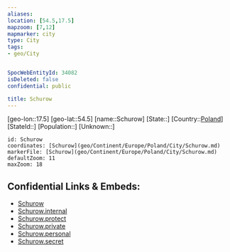 ```yaml
---
aliases: 
location: [54.5,17.5]
mapzoom: [7,12] 
mapmarker: city 
type: City
tags:
- geo/City


SpocWebEntityId: 34082
isDeleted: false
confidential: public

title: Schurow
---
```

[geo-lon::17.5]
[geo-lat::54.5]
[name::Schurow]
[State::]
[Country::[Poland](geo/Continent/Europe/Poland.md)]
[StateId::]
[Population::]
[Unknown::]


```leaflet
id: Schurow
coordinates: [Schurow](geo/Continent/Europe/Poland/City/Schurow.md)
markerFile: [Schurow](geo/Continent/Europe/Poland/City/Schurow.md)
defaultZoom: 11 
maxZoom: 18
```


## Confidential Links & Embeds: 
- [Schurow](../../../../../../_public/geo/Continent/Europe/Poland/City/Schurow.md) 
- [Schurow.internal](../../../../../../_internal/geo/Continent/Europe/Poland/City/Schurow.internal.md) 
- [Schurow.protect](../../../../../../_protect/geo/Continent/Europe/Poland/City/Schurow.protect.md) 
- [Schurow.private](../../../../../../_private/geo/Continent/Europe/Poland/City/Schurow.private.md) 
- [Schurow.personal](../../../../../../_personal/geo/Continent/Europe/Poland/City/Schurow.personal.md) 
- [Schurow.secret](../../../../../../_secret/geo/Continent/Europe/Poland/City/Schurow.secret.md) 
